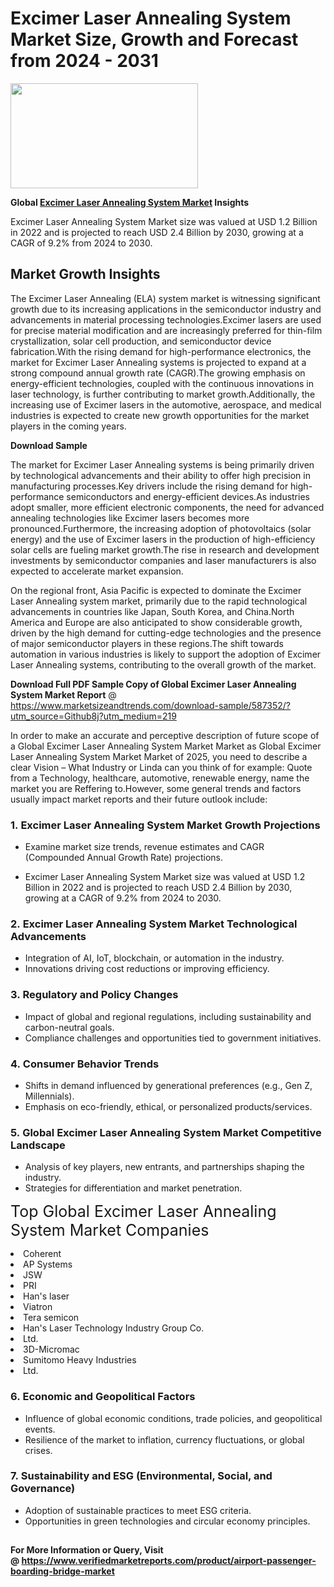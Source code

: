 <H1>Excimer Laser Annealing System Market Size, Growth and Forecast from 2024 - 2031</H1><img class="aligncenter size-medium wp-image-584254" src="https://thirdeyenews.in/wp-content/uploads/2024/09/Global-Market-Research-300x168.jpeg" alt="" width="300" height="168" /><p><strong>Global&nbsp;<a href="https://www.marketsizeandtrends.com/download-sample/587352/?utm_source=Github8j?utm_medium=219">Excimer Laser Annealing System Market</a> Insights</strong></p><p>Excimer Laser Annealing System Market size was valued at USD 1.2 Billion in 2022 and is projected to reach USD 2.4 Billion by 2030, growing at a CAGR of 9.2% from 2024 to 2030.</p><p><h2>Market Growth Insights</h2> <p>The Excimer Laser Annealing (ELA) system market is witnessing significant growth due to its increasing applications in the semiconductor industry and advancements in material processing technologies.Excimer lasers are used for precise material modification and are increasingly preferred for thin-film crystallization, solar cell production, and semiconductor device fabrication.With the rising demand for high-performance electronics, the market for Excimer Laser Annealing systems is projected to expand at a strong compound annual growth rate (CAGR).The growing emphasis on energy-efficient technologies, coupled with the continuous innovations in laser technology, is further contributing to market growth.Additionally, the increasing use of Excimer lasers in the automotive, aerospace, and medical industries is expected to create new growth opportunities for the market players in the coming years.</p> <p><strong>Download Sample</strong></p> <p>The market for Excimer Laser Annealing systems is being primarily driven by technological advancements and their ability to offer high precision in manufacturing processes.Key drivers include the rising demand for high-performance semiconductors and energy-efficient devices.As industries adopt smaller, more efficient electronic components, the need for advanced annealing technologies like Excimer lasers becomes more pronounced.Furthermore, the increasing adoption of photovoltaics (solar energy) and the use of Excimer lasers in the production of high-efficiency solar cells are fueling market growth.The rise in research and development investments by semiconductor companies and laser manufacturers is also expected to accelerate market expansion.</p> <p>On the regional front, Asia Pacific is expected to dominate the Excimer Laser Annealing system market, primarily due to the rapid technological advancements in countries like Japan, South Korea, and China.North America and Europe are also anticipated to show considerable growth, driven by the high demand for cutting-edge technologies and the presence of major semiconductor players in these regions.The shift towards automation in various industries is likely to support the adoption of Excimer Laser Annealing systems, contributing to the overall growth of the market.</p> <p><span class=""><strong>Download Full PDF Sample Copy of Global Excimer Laser Annealing System Market Report</strong> @ <a href="https://www.marketsizeandtrends.com/download-sample/587352/?utm_source=Github8j?utm_medium=219" target="_blank">https://www.marketsizeandtrends.com/download-sample/587352/?utm_source=Github8j?utm_medium=219</a></span></p><p>In order to make an accurate and perceptive description of future scope of a Global&nbsp;Excimer Laser Annealing System Market Market as Global&nbsp;Excimer Laser Annealing System Market Market of 2025, you need to describe a clear Vision &ndash; What Industry or Linda can you think of for example: Quote from a Technology, healthcare, automotive, renewable energy, name the market you are Reffering to.However, some general trends and factors usually impact market reports and their future outlook include:</p><h3>1.&nbsp;<strong>Excimer Laser Annealing System Market Growth Projections</strong></h3><ul><li>Examine market size trends, revenue estimates and CAGR (Compounded Annual Growth Rate) projections.</li><li><p>Excimer Laser Annealing System Market size was valued at USD 1.2 Billion in 2022 and is projected to reach USD 2.4 Billion by 2030, growing at a CAGR of 9.2% from 2024 to 2030.</p></li></ul><h3>2.&nbsp;<strong>Excimer Laser Annealing System Market Technological Advancements</strong></h3><ul><li>Integration of AI, IoT, blockchain, or automation in the industry.</li><li>Innovations driving cost reductions or improving efficiency.</li></ul><h3>3.&nbsp;<strong>Regulatory and Policy Changes</strong></h3><ul><li>Impact of global and regional regulations, including sustainability and carbon-neutral goals.</li><li>Compliance challenges and opportunities tied to government initiatives.</li></ul><h3>4.&nbsp;<strong>Consumer Behavior Trends</strong></h3><ul><li>Shifts in demand influenced by generational preferences (e.g., Gen Z, Millennials).</li><li>Emphasis on eco-friendly, ethical, or personalized products/services.</li></ul><h3>5.&nbsp;<strong>Global Excimer Laser Annealing System Market Competitive Landscape</strong></h3><ul><li>Analysis of key players, new entrants, and partnerships shaping the industry.</li><li>Strategies for differentiation and market penetration.</li></ul><p data-pm-slice="1 1 []"><span style="color: inherit; font-family: inherit; font-size: 25px;">Top Global Excimer Laser Annealing System Market Companies</span></p><div class="" data-test-id=""><p><li>Coherent</li><li> AP Systems</li><li> JSW</li><li> PRI</li><li> Han's laser</li><li> Viatron</li><li> Tera semicon</li><li> Han's Laser Technology Industry Group Co.</li><li>Ltd.</li><li> 3D-Micromac</li><li> Sumitomo Heavy Industries</li><li> Ltd.</li></p></div><h3>6.&nbsp;<strong>Economic and Geopolitical Factors</strong></h3><ul><li>Influence of global economic conditions, trade policies, and geopolitical events.</li><li>Resilience of the market to inflation, currency fluctuations, or global crises.</li></ul><h3>7.&nbsp;<strong>Sustainability and ESG (Environmental, Social, and Governance)</strong></h3><ul><li>Adoption of sustainable practices to meet ESG criteria.</li><li>Opportunities in green technologies and circular economy principles.</li></ul><h2><strong style="font-size: 14px;">For More Information or Query, Visit @&nbsp;</strong><a style="background-color: #ffffff; font-size: 14px;" href="https://www.marketsizeandtrends.com/report/excimer-laser-annealing-system-market/" target="_blank">https://www.verifiedmarketreports.com/product/airport-passenger-boarding-bridge-market</a></h2>